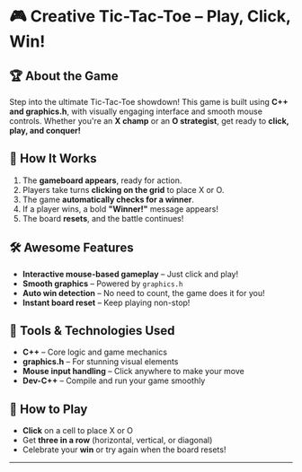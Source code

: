 # 🎮 Creative Tic-Tac-Toe – Play, Click, Win!

## 🏆 About the Game
Step into the ultimate Tic-Tac-Toe showdown! This game is built using **C++ and graphics.h**, with visually engaging interface and smooth mouse controls. Whether you're an **X champ** or an **O strategist**, get ready to **click, play, and conquer!**

## 🚀 How It Works
1. The **gameboard appears**, ready for action.
2. Players take turns **clicking on the grid** to place X or O.
3. The game **automatically checks for a winner**.
4. If a player wins, a bold **"Winner!"** message appears! 
5. The board **resets**, and the battle continues!

## 🛠 Awesome Features
-  **Interactive mouse-based gameplay** – Just click and play!
-  **Smooth graphics** – Powered by `graphics.h`
-  **Auto win detection** – No need to count, the game does it for you!
-  **Instant board reset** – Keep playing non-stop!

## 🔧 Tools & Technologies Used
-  **C++** – Core logic and game mechanics
-  **graphics.h** – For stunning visual elements
-  **Mouse input handling** – Click anywhere to make your move
-  **Dev-C++** – Compile and run your game smoothly

## 🎯 How to Play
- **Click** on a cell to place X or O  
- Get **three in a row** (horizontal, vertical, or diagonal)  
- Celebrate your **win** or try again when the board resets!  

---
  

